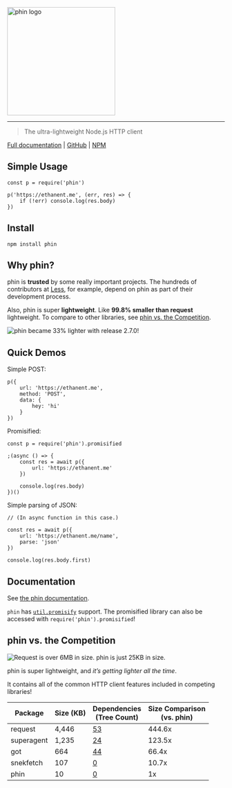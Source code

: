<img src="https://raw.githubusercontent.com/ethanent/phin/master/media/phin-textIncluded.png" alt="phin logo" width="250" />

------------------------------------------------------------------------

> The ultra-lightweight Node.js HTTP client

[Full documentation](https://ethanent.github.io/phin/) | [GitHub](https://github.com/ethanent/phin) | [NPM](https://www.npmjs.com/package/phin)

Simple Usage
------------

    const p = require('phin')

    p('https://ethanent.me', (err, res) => {
        if (!err) console.log(res.body)
    })

Install
-------

    npm install phin

Why phin?
---------

phin is **trusted** by some really important projects. The hundreds of contributors at [Less](https://github.com/less/less.js), for example, depend on phin as part of their development process.

Also, phin is super **lightweight**. Like **99.8% smaller than request** lightweight. To compare to other libraries, see [phin vs. the Competition](https://github.com/ethanent/phin/blob/master/README.md#phin-vs-the-competition).

![phin became 33% lighter with release 2.7.0!](https://pbs.twimg.com/media/DSPF9TaUQAA0tIe.jpg:large)

Quick Demos
-----------

Simple POST:

    p({
        url: 'https://ethanent.me',
        method: 'POST',
        data: {
            hey: 'hi'
        }
    })

Promisified:

    const p = require('phin').promisified

    ;(async () => {
        const res = await p({
            url: 'https://ethanent.me'
        })

        console.log(res.body)
    })()

Simple parsing of JSON:

    // (In async function in this case.)

    const res = await p({
        url: 'https://ethanent.me/name',
        parse: 'json'
    })

    console.log(res.body.first)

Documentation
-------------

See [the phin documentation](https://ethanent.github.io/phin/).

`phin` has [`util.promisify`](https://nodejs.org/dist/latest-v8.x/docs/api/util.html#util_util_promisify_original) support. The promisified library can also be accessed with `require('phin').promisified`!

phin vs. the Competition
------------------------

![Request is over 6MB in size. phin is just 25KB in size.](https://pbs.twimg.com/media/DSLU_UcUEAI4bgc.jpg:large)

phin is super lightweight, and *it’s getting lighter all the time*.

It contains all of the common HTTP client features included in competing libraries!

<table><thead><tr class="header"><th>Package</th><th>Size (KB)</th><th>Dependencies<br />
(Tree Count)</th><th>Size Comparison<br />
(vs. phin)</th></tr></thead><tbody><tr class="odd"><td>request</td><td>4,446</td><td><a href="http://npm.anvaka.com/#/view/2d/request">53</a></td><td>444.6x</td></tr><tr class="even"><td>superagent</td><td>1,235</td><td><a href="http://npm.anvaka.com/#/view/2d/superagent">24</a></td><td>123.5x</td></tr><tr class="odd"><td>got</td><td>664</td><td><a href="http://npm.anvaka.com/#/view/2d/got">44</a></td><td>66.4x</td></tr><tr class="even"><td>snekfetch</td><td>107</td><td><a href="http://npm.anvaka.com/#/view/2d/snekfetch">0</a></td><td>10.7x</td></tr><tr class="odd"><td>phin</td><td>10</td><td><a href="http://npm.anvaka.com/#/view/2d/phin">0</a></td><td>1x</td></tr></tbody></table>

